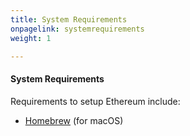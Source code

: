 ```yaml
---
title: System Requirements
onpagelink: systemrequirements
weight: 1

---
```


#### **System Requirements**

Requirements to setup Ethereum include:

*   [Homebrew](https://brew.sh/) (for macOS)

